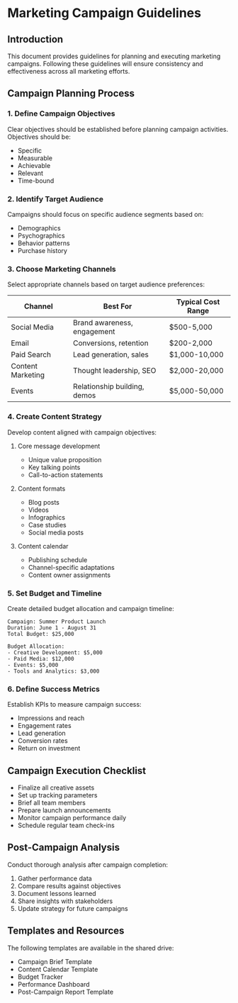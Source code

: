 # Marketing Campaign Guidelines

## Introduction

This document provides guidelines for planning and executing marketing campaigns. Following these guidelines will ensure consistency and effectiveness across all marketing efforts.

## Campaign Planning Process

### 1. Define Campaign Objectives

Clear objectives should be established before planning campaign activities. Objectives should be:

* Specific
* Measurable
* Achievable
* Relevant
* Time-bound

### 2. Identify Target Audience

Campaigns should focus on specific audience segments based on:

* Demographics
* Psychographics
* Behavior patterns
* Purchase history

### 3. Choose Marketing Channels

Select appropriate channels based on target audience preferences:

| Channel | Best For | Typical Cost Range |
| ------- | -------- | ------------------ |
| Social Media | Brand awareness, engagement | $500-5,000 |
| Email | Conversions, retention | $200-2,000 |
| Paid Search | Lead generation, sales | $1,000-10,000 |
| Content Marketing | Thought leadership, SEO | $2,000-20,000 |
| Events | Relationship building, demos | $5,000-50,000 |

### 4. Create Content Strategy

Develop content aligned with campaign objectives:

1. Core message development
   * Unique value proposition
   * Key talking points
   * Call-to-action statements

2. Content formats
   * Blog posts
   * Videos
   * Infographics
   * Case studies
   * Social media posts

3. Content calendar
   * Publishing schedule
   * Channel-specific adaptations
   * Content owner assignments

### 5. Set Budget and Timeline

Create detailed budget allocation and campaign timeline:

```
Campaign: Summer Product Launch
Duration: June 1 - August 31
Total Budget: $25,000

Budget Allocation:
- Creative Development: $5,000
- Paid Media: $12,000
- Events: $5,000
- Tools and Analytics: $3,000
```

### 6. Define Success Metrics

Establish KPIs to measure campaign success:

* Impressions and reach
* Engagement rates
* Lead generation
* Conversion rates
* Return on investment

## Campaign Execution Checklist

* Finalize all creative assets
* Set up tracking parameters
* Brief all team members
* Prepare launch announcements
* Monitor campaign performance daily
* Schedule regular team check-ins

## Post-Campaign Analysis

Conduct thorough analysis after campaign completion:

1. Gather performance data
2. Compare results against objectives
3. Document lessons learned
4. Share insights with stakeholders
5. Update strategy for future campaigns

## Templates and Resources

The following templates are available in the shared drive:

* Campaign Brief Template
* Content Calendar Template
* Budget Tracker
* Performance Dashboard
* Post-Campaign Report Template